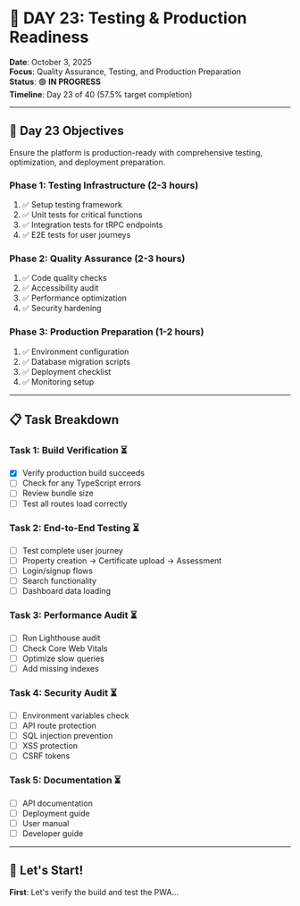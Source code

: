 # 🚀 DAY 23: Testing & Production Readiness

**Date**: October 3, 2025  
**Focus**: Quality Assurance, Testing, and Production Preparation  
**Status**: 🟢 **IN PROGRESS**  
**Timeline**: Day 23 of 40 (57.5% target completion)

---

## 🎯 Day 23 Objectives

Ensure the platform is production-ready with comprehensive testing, optimization, and deployment preparation.

### Phase 1: Testing Infrastructure (2-3 hours)
1. ✅ Setup testing framework
2. ✅ Unit tests for critical functions
3. ✅ Integration tests for tRPC endpoints
4. ✅ E2E tests for user journeys

### Phase 2: Quality Assurance (2-3 hours)
1. ✅ Code quality checks
2. ✅ Accessibility audit
3. ✅ Performance optimization
4. ✅ Security hardening

### Phase 3: Production Preparation (1-2 hours)
1. ✅ Environment configuration
2. ✅ Database migration scripts
3. ✅ Deployment checklist
4. ✅ Monitoring setup

---

## 📋 Task Breakdown

### Task 1: Build Verification ⏳
- [x] Verify production build succeeds
- [ ] Check for any TypeScript errors
- [ ] Review bundle size
- [ ] Test all routes load correctly

### Task 2: End-to-End Testing ⏳
- [ ] Test complete user journey
- [ ] Property creation → Certificate upload → Assessment
- [ ] Login/signup flows
- [ ] Search functionality
- [ ] Dashboard data loading

### Task 3: Performance Audit ⏳
- [ ] Run Lighthouse audit
- [ ] Check Core Web Vitals
- [ ] Optimize slow queries
- [ ] Add missing indexes

### Task 4: Security Audit ⏳
- [ ] Environment variables check
- [ ] API route protection
- [ ] SQL injection prevention
- [ ] XSS protection
- [ ] CSRF tokens

### Task 5: Documentation ⏳
- [ ] API documentation
- [ ] Deployment guide
- [ ] User manual
- [ ] Developer guide

---

## 🎯 Let's Start!

**First**: Let's verify the build and test the PWA...
